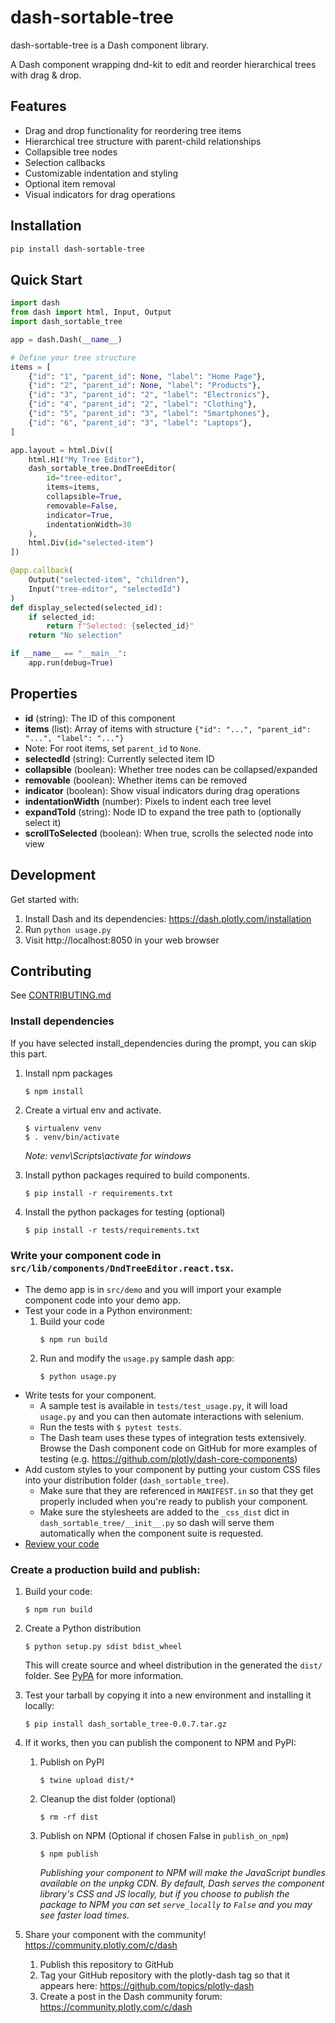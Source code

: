 # dash-sortable-tree

dash-sortable-tree is a Dash component library.

A Dash component wrapping dnd-kit to edit and reorder hierarchical trees with drag & drop.

## Features

- Drag and drop functionality for reordering tree items
- Hierarchical tree structure with parent-child relationships
- Collapsible tree nodes
- Selection callbacks
- Customizable indentation and styling
- Optional item removal
- Visual indicators for drag operations

## Installation

```bash
pip install dash-sortable-tree
```

## Quick Start

```python
import dash
from dash import html, Input, Output
import dash_sortable_tree

app = dash.Dash(__name__)

# Define your tree structure
items = [
    {"id": "1", "parent_id": None, "label": "Home Page"},
    {"id": "2", "parent_id": None, "label": "Products"},
    {"id": "3", "parent_id": "2", "label": "Electronics"},
    {"id": "4", "parent_id": "2", "label": "Clothing"},
    {"id": "5", "parent_id": "3", "label": "Smartphones"},
    {"id": "6", "parent_id": "3", "label": "Laptops"},
]

app.layout = html.Div([
    html.H1("My Tree Editor"),
    dash_sortable_tree.DndTreeEditor(
        id="tree-editor",
        items=items,
        collapsible=True,
        removable=False,
        indicator=True,
        indentationWidth=30
    ),
    html.Div(id="selected-item")
])

@app.callback(
    Output("selected-item", "children"),
    Input("tree-editor", "selectedId")
)
def display_selected(selected_id):
    if selected_id:
        return f"Selected: {selected_id}"
    return "No selection"

if __name__ == "__main__":
    app.run(debug=True)
```

## Properties

- **id** (string): The ID of this component
- **items** (list): Array of items with structure `{"id": "...", "parent_id": "...", "label": "..."}`
- Note: For root items, set `parent_id` to `None`.
- **selectedId** (string): Currently selected item ID
- **collapsible** (boolean): Whether tree nodes can be collapsed/expanded
- **removable** (boolean): Whether items can be removed
- **indicator** (boolean): Show visual indicators during drag operations
- **indentationWidth** (number): Pixels to indent each tree level
- **expandToId** (string): Node ID to expand the tree path to (optionally select it)
- **scrollToSelected** (boolean): When true, scrolls the selected node into view

## Development

Get started with:
1. Install Dash and its dependencies: https://dash.plotly.com/installation
2. Run `python usage.py`
3. Visit http://localhost:8050 in your web browser

## Contributing

See [CONTRIBUTING.md](./CONTRIBUTING.md)

### Install dependencies

If you have selected install_dependencies during the prompt, you can skip this part.

1. Install npm packages
    ```
    $ npm install
    ```
2. Create a virtual env and activate.
    ```
    $ virtualenv venv
    $ . venv/bin/activate
    ```
    _Note: venv\Scripts\activate for windows_

3. Install python packages required to build components.
    ```
    $ pip install -r requirements.txt
    ```
4. Install the python packages for testing (optional)
    ```
    $ pip install -r tests/requirements.txt
    ```

### Write your component code in `src/lib/components/DndTreeEditor.react.tsx`.

- The demo app is in `src/demo` and you will import your example component code into your demo app.
- Test your code in a Python environment:
    1. Build your code
        ```
        $ npm run build
        ```
    2. Run and modify the `usage.py` sample dash app:
        ```
        $ python usage.py
        ```
- Write tests for your component.
    - A sample test is available in `tests/test_usage.py`, it will load `usage.py` and you can then automate interactions with selenium.
    - Run the tests with `$ pytest tests`.
    - The Dash team uses these types of integration tests extensively. Browse the Dash component code on GitHub for more examples of testing (e.g. https://github.com/plotly/dash-core-components)
- Add custom styles to your component by putting your custom CSS files into your distribution folder (`dash_sortable_tree`).
    - Make sure that they are referenced in `MANIFEST.in` so that they get properly included when you're ready to publish your component.
    - Make sure the stylesheets are added to the `_css_dist` dict in `dash_sortable_tree/__init__.py` so dash will serve them automatically when the component suite is requested.
- [Review your code](./review_checklist.md)

### Create a production build and publish:

1. Build your code:
    ```
    $ npm run build
    ```
2. Create a Python distribution
    ```
    $ python setup.py sdist bdist_wheel
    ```
    This will create source and wheel distribution in the generated the `dist/` folder.
    See [PyPA](https://packaging.python.org/guides/distributing-packages-using-setuptools/#packaging-your-project)
    for more information.

3. Test your tarball by copying it into a new environment and installing it locally:
    ```
    $ pip install dash_sortable_tree-0.0.7.tar.gz
    ```

4. If it works, then you can publish the component to NPM and PyPI:
    1. Publish on PyPI
        ```
        $ twine upload dist/*
        ```
    2. Cleanup the dist folder (optional)
        ```
        $ rm -rf dist
        ```
    3. Publish on NPM (Optional if chosen False in `publish_on_npm`)
        ```
        $ npm publish
        ```
        _Publishing your component to NPM will make the JavaScript bundles available on the unpkg CDN. By default, Dash serves the component library's CSS and JS locally, but if you choose to publish the package to NPM you can set `serve_locally` to `False` and you may see faster load times._

5. Share your component with the community! https://community.plotly.com/c/dash
    1. Publish this repository to GitHub
    2. Tag your GitHub repository with the plotly-dash tag so that it appears here: https://github.com/topics/plotly-dash
    3. Create a post in the Dash community forum: https://community.plotly.com/c/dash
